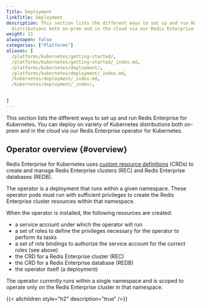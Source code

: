 ```yaml
---
Title: Deployment
linkTitle: Deployment
description: This section lists the different ways to set up and run Redis Enterprise for Kubernetes. You can deploy on variety of Kubernetes   
  distributions both on-prem and in the cloud via our Redis Enterprise operator for Kubernetes.
weight: 11
alwaysopen: false
categories: ["Platforms"]
aliases: [
  /platforms/kubernetes/getting-started/,
  /platforms/kubernetes/getting-started/_index.md,
  /platforms/kubernetes/deployment/,
  /platforms/kubernetes/deployment/_index.md,
  /kubernetes/deployment/_index.md,
  /kubernetes/deployment/_index/,
  

]
---
```


This section lists the different ways to set up and run Redis Enterprise for Kubernetes. You can deploy on variety of Kubernetes distributions both on-prem and in the cloud via our Redis Enterprise operator for Kubernetes.

## Operator overview {#overview}

Redis Enterprise for Kubernetes uses [custom resource definitions](https://kubernetes.io/docs/concepts/extend-kubernetes/api-extension/custom-resources/#customresourcedefinitions) (CRDs) to create and manage Redis Enterprise clusters (REC) and Redis Enterprise databases (REDB).

The operator is a deployment that runs within a given namespace. These operator pods must run with sufficient privileges to create the Redis Enterprise cluster resources within that namespace.

When the operator is installed, the following resources are created:

* a service account under which the operator will run
* a set of roles to define the privileges necessary for the operator to perform its tasks
* a set of role bindings to authorize the service account for the correct roles (see above)
* the CRD for a Redis Enterprise cluster (REC)
* the CRD for a Redis Enterprise database (REDB)
* the operator itself (a deployment)

The operator currently runs within a single namespace and is scoped to operate only on the Redis Enterprise cluster in that namespace.

{{< allchildren style="h2" description="true" />}}

